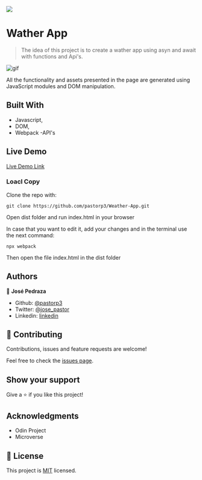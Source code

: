 ![](https://img.shields.io/badge/Microverse-blueviolet)

# Wather App

> The idea of this project is to create a wather app using asyn and await with functions and Api's.

![gif](https://i.pinimg.com/originals/0e/f3/bb/0ef3bb66d9216fffcea9022628f7bb26.gif)

All the functionality and assets presented in the page are generated using JavaScript modules and DOM manipulation.

## Built With

- Javascript,
- DOM,
- Webpack
-API's

## Live Demo

[Live Demo Link](https://rawcdn.githack.com/pastorp3/Weather-App/3e0d4a2e9e653a45385ecc60cd54a2c30ca8e73b/dist/index.html)


### Loacl Copy

Clone the repo with:

``
git clone https://github.com/pastorp3/Weather-App.git
``

Open dist folder and run index.html in your browser

In case that you want to edit it, add your changes and  in the terminal use the next command:


``
npx webpack
``

Then open the file index.html in the dist folder

## Authors

👤 **José Pedraza**

- Github: [@pastorp3](https://github.com/pastorp3)
- Twitter: [@jose_pastor](https://twitter.com/jose_pastorp3 )
- Linkedin: [linkedin](https://www.linkedin.com/in/jos%C3%A9-pedraza-acevedo-ab700a1a9/)


## 🤝 Contributing

Contributions, issues and feature requests are welcome!

Feel free to check the [issues page](issues/).

## Show your support

Give a ⭐️ if you like this project!

## Acknowledgments

- Odin Project
- Microverse

## 📝 License

This project is [MIT](https://opensource.org/licenses/MIT) licensed.
